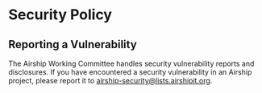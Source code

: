 # Security Policy

## Reporting a Vulnerability

The Airship Working Committee handles security vulnerability reports and
disclosures. If you have encountered a security vulnerability in an Airship
project, please report it to airship-security@lists.airshipit.org.
